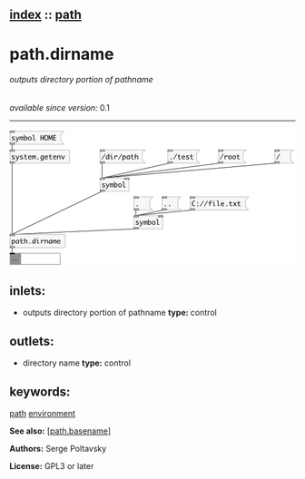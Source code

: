 [index](index.html) :: [path](category_path.html)
---

# path.dirname

###### outputs directory portion of pathname

*available since version:* 0.1

---




[![example](../examples/img/path.dirname.jpg)](../examples/pd/path.dirname.pd)









## inlets:

* outputs directory portion of pathname 
__type:__ control<br>



## outlets:

* directory name
__type:__ control<br>



## keywords:

[path](keywords/path.html)
[environment](keywords/environment.html)



**See also:**
[\[path.basename\]](path.basename.html)




**Authors:** Serge Poltavsky




**License:** GPL3 or later





